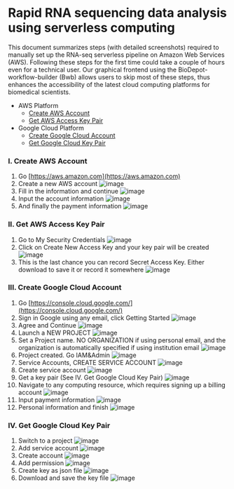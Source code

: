 # Rapid RNA sequencing data analysis using serverless computing

This document summarizes steps (with detailed screenshots) required to manually set up the RNA-seq serverless pipeline on Amazon Web Services (AWS).  Following these steps for the first time could take a couple of hours even for a technical user. Our graphical frontend using the BioDepot-workflow-builder (Bwb) allows users to skip most of these steps, thus enhances the accessibility of the latest cloud computing platforms for biomedical scientists. 

- AWS Platform
  - [Create AWS Account](https://github.com/BioDepot/serverless-UMI#i-create-aws-account)
  - [Get AWS Access Key Pair](https://github.com/BioDepot/serverless-UMI#ii-get-aws-access-key-pair)
- Google Cloud Platform
  - [Create Google Cloud Account](https://github.com/BioDepot/serverless-UMI#iii-create-google-cloud-account)
  - [Get Google Cloud Key Pair](https://github.com/BioDepot/serverless-UMI#iv-get-google-cloud-key-pair)

### I. Create AWS Account

1. Go [https://aws.amazon.com](https://aws.amazon.com)
2. Create a new AWS account ![image](https://github.com/BioDepot/serverless-UMI/raw/master/img/aws1.png)
3. Fill in the information and continue ![image](https://github.com/BioDepot/serverless-UMI/raw/master/img/aws2.png)
4. Input the account information ![image](https://github.com/BioDepot/serverless-UMI/raw/master/img/aws3.png)
5. And finally the payment information ![image](https://github.com/BioDepot/serverless-UMI/raw/master/img/aws4.png)


### II. Get AWS Access Key Pair

1. Go to My Security Credentials ![image](https://github.com/BioDepot/serverless-UMI/raw/master/img/aws5.png)
2. Click on Create New Access Key and your key pair will be created ![image](https://github.com/BioDepot/serverless-UMI/raw/master/img/aws6.png)
3. This is the last chance you can record Secret Access Key. Either download to save it or record it somewhere ![image](https://github.com/BioDepot/serverless-UMI/raw/master/img/aws7.png)

### III. Create Google Cloud Account 

1. Go [https://console.cloud.google.com/](https://console.cloud.google.com/)
2. Sign in Google using any email, click Getting Started ![image](https://github.com/BioDepot/serverless-UMI/raw/master/img/gcp1.jpg)
3. Agree and Continue ![image](https://github.com/BioDepot/serverless-UMI/raw/master/img/gcp2.jpg)
4. Launch a NEW PROJECT ![image](https://github.com/BioDepot/serverless-UMI/raw/master/img/gcp3.jpg)
5. Set a Project name. NO ORGANIZATION if using personal email, and the organization is automatically specified if using institution email ![image](https://github.com/BioDepot/serverless-UMI/raw/master/img/gcp4.jpg) 
6. Project created. Go IAM&Admin ![image](https://github.com/BioDepot/serverless-UMI/raw/master/img/gcp5.jpg)
7. Service Accounts, CREATE SERVICE ACCOUNT ![image](https://github.com/BioDepot/serverless-UMI/raw/master/img/gcp6.jpg)
8. Create service account ![image](https://github.com/BioDepot/serverless-UMI/raw/master/img/gcp7.jpg)
9. Get a key pair (See IV. Get Google Cloud Key Pair) ![image](https://github.com/BioDepot/serverless-UMI/raw/master/img/gcp8.jpg)
10. Navigate to any computing resource, which requires signing up a billing account ![image](https://github.com/BioDepot/serverless-UMI/raw/master/img/gcp9.jpg)
11. Input payment information ![image](https://github.com/BioDepot/serverless-UMI/raw/master/img/gcp10.jpg)
12. Personal information and finish ![image](https://github.com/BioDepot/serverless-UMI/raw/master/img/gcp11.jpg)

### IV. Get Google Cloud Key Pair

1. Switch to a project ![image](https://github.com/BioDepot/serverless-UMI/raw/master/img/gcp14.png)
2. Add service account ![image](https://github.com/BioDepot/serverless-UMI/raw/master/img/gcp15.png)
3. Create account ![image](https://github.com/BioDepot/serverless-UMI/raw/master/img/gcp16.png)
4. Add permission ![image](https://github.com/BioDepot/serverless-UMI/raw/master/img/gcp17.png)
5. Create key as json file ![image](https://github.com/BioDepot/serverless-UMI/raw/master/img/gcp18.png)
6. Download and save the key file ![image](https://github.com/BioDepot/serverless-UMI/raw/master/img/gcp19.png)
